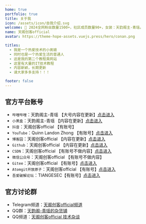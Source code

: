 ```yaml
---
home: true
portfolio: true
title: 关于我
icon: /assets/icon/自我介绍.svg
welcome: 👋 2024全网粉丝数量1500+，社区成员数量90+，女装：天韵阁主-青瑶。
name: 天阁创客official
avatar: https://theme-hope-assets.vuejs.press/hero/conan.png

titles:
  - 我是一个热爱技术的小男娘
  - 同时也是一个热爱生活的普通人
  - 这是我的第二个教程类网站
  - 这里有大量的IT技术教程
  - 内容新颖，长期更新
  - 请大家多多支持！！！

footer: false
---
```


## 官方平台账号
- `哔哩哔哩`：天韵阁主-青瑶 【大号内容在更新】[点击进入](https://space.bilibili.com/617633317)
- `小黑盒`：天韵阁主-青瑶 【内容在更新】[点击进入](https://xiaoheihe.cn/app/user/profile/28780634)
- `抖音`：天阁创客official 【有账号】
- `YouTube`：Quinn Landon Zhong 【有账号】[点击进入](https://www.youtube.com/@QuinnLandonZhong)
- `博客园`：天阁创客official 【内容在更新】[点击进入](https://www.cnblogs.com/tiangesec)
- `Github`：天阁创客official 【内容在更新】[点击进入](https://github.com/xxx252525)
- `CSDN`：天阁创客official 【有账号不做内容】[点击进入](https://blog.csdn.net/qq_64349036)
- `微信公众号`：天阁创客official 【有账号不做内容】
- `Gitee`：天阁创客official 【有账号】[点击进入](https://gitee.com/TIANGESEC)
- `Atomgit开放原子`：天阁创客official 【有账号】[点击进入](https://atomgit.com/xxx252525)
- `吾爱破解论坛`：TIANGESEC【有账号】[点击进入](https://www.52pojie.cn/home.php?mod=space&uid=2257592)

## 官方讨论群
- Telegram频道：[天阁创客official频道](https://t.me/+r5I7EG8TZ2k0YWJl)
- QQ群：[天韵阁-青瑶的杂货铺](https://qm.qq.com/q/uxzAfbb9Uk)
- QQ频道：[天阁创客official 技术杂谈](https://pd.qq.com/s/bo4l1t6jf)